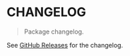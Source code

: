 # CHANGELOG

> Package changelog.

See [GitHub Releases](https://github.com/stdlib-js/assert-is-typed-array/releases) for the changelog.